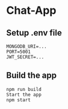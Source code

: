 # Chat-App

## Setup .env file
```
MONGODB_URI=...
PORT=5001
JWT_SECRET=...
```
## Build the app
```
npm run build
Start the app
npm start
```
